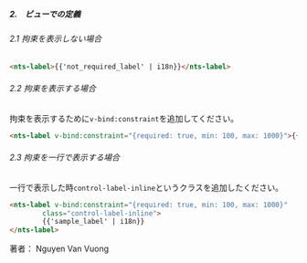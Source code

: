 ##### 2.　ビューでの定義
###### 2.1 拘束を表示しない場合
```html
<nts-label>{{'not_required_label' | i18n}}</nts-label>
```
###### 2.2 拘束を表示する場合

拘束を表示するために`v-bind:constraint`を追加してください。
```html
<nts-label v-bind:constraint="{required: true, min: 100, max: 1000}">{{'required_label' | i18n}}</nts-label>
```
###### 2.3 拘束を一行で表示する場合
一行で表示した時`control-label-inline`というクラスを追加したください。
```html
<nts-label v-bind:constraint="{required: true, min: 100, max: 1000}" 
        class="control-label-inline">
        {{'sample_label' | i18n}}
</nts-label>
```
   
   
著者： Nguyen Van Vuong